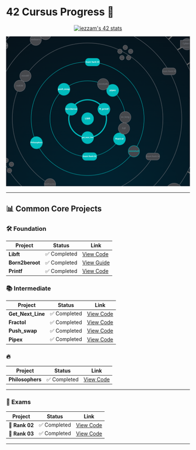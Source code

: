  # 42 Cursus Progress 🚀



<div align="center">
<a href="https://github.com/oakoudad/badge42"><img src="https://badge.mediaplus.ma/kettlebells/iezzam" alt="iezzam's 42 stats" /></a>
  
  ![Progress Graph](https://raw.githubusercontent.com/KanekiEzz/1337_cursus_42/refs/heads/main/graph.png)
</div>

---

## 📊 Common Core Projects

### 🛠️ Foundation
| Project | Status | Link |
|---------|--------|------|
| **Libft** | ✅ Completed | [View Code](https://github.com/KanekiEzz/1337_Libft_42) |
| **Born2beroot** | ✅ Completed | [View Guide](https://github.com/KanekiEzz/1337_Born2beroot_42) |
| **Printf** | ✅ Completed | [View Code](https://github.com/KanekiEzz/1337_Printf_42) |

### 📚 Intermediate
| Project | Status | Link |
|---------|--------|------|
| **Get_Next_Line** | ✅ Completed | [View Code](https://github.com/KanekiEzz/1337_Get_Next_Line_42) |
| **Fractol** | ✅ Completed | [View Code](https://github.com/KanekiEzz/1337_Fractol_42) |
| **Push_swap** | ✅ Completed | [View Code](https://github.com/KanekiEzz/1337-Push_swap-42) |
| **Pipex** | ✅ Completed | [View Code](https://github.com/KanekiEzz/1337_Pipex_42) |

### 🔥
| Project | Status | Link |
|---------|--------|------|
| **Philosophers** | ✅ Completed | [View Code](https://github.com/KanekiEzz/1337_Philosophers_42) |

---

###  🎯 Exams
| Project | Status | Link |
|---------|--------|------|
| **📝 Rank 02** | ✅ Completed | [View Code](https://github.com/KanekiEzz/Leet_02) |
| **📝 Rank 03** | ✅ Completed | [View Code](https://github.com/KanekiEzz/Leet_03) |

---
